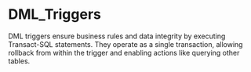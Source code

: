 # DML_Triggers
DML triggers ensure business rules and data integrity by executing Transact-SQL statements. They operate as a single transaction, allowing rollback from within the trigger and enabling actions like querying other tables.
